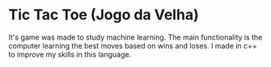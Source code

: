 # Tic Tac Toe (Jogo da Velha)

It's game was made to study machine learning. The main functionality is the computer learning the best moves based on wins and loses.
I made in c++ to improve my skills in this language.


